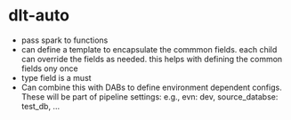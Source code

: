 # dlt-auto

- pass spark to functions
- can define a template to encapsulate the commmon fields. each child can override the fields as needed. this helps with defining the common fields ony once
- type field is a must
- Can combine this with DABs to define environment dependent configs. These will be part of pipeline settings: e.g., evn: dev, source_databse: test_db, ...
